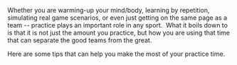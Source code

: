 Whether you are warming-up your mind/body, learning by repetition, simulating
real game scenarios, or even just getting on the same page as a team -- practice
plays an important role in any sport.  What it boils down to is that it is not
just the amount you practice, but how you are using that time that can separate
the good teams from the great.

Here are some tips that can help you make the most of your practice time.
